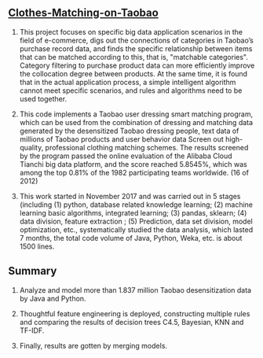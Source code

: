 ## [Clothes-Matching-on-Taobao](https://tianchi.aliyun.com/competition/entrance/231575/introduction "Tianchi")
1. This project focuses on specific big data application scenarios in the field of e-commerce, digs out the connections of categories in Taobao’s purchase record data, and finds the specific relationship between items that can be matched according to this, that is, "matchable categories". Category filtering to purchase product data can more efficiently improve the collocation degree between products. At the same time, it is found that in the actual application process, a simple intelligent algorithm cannot meet specific scenarios, and rules and algorithms need to be used together.

2. This code implements a Taobao user dressing smart matching program, which can be used from the combination of dressing and matching data generated by the desensitized Taobao dressing people, text data of millions of Taobao products and user behavior data Screen out high-quality, professional clothing matching schemes. The results screened by the program passed the online evaluation of the Alibaba Cloud Tianchi big data platform, and the score reached 5.8545%, which was among the top 0.81% of the 1982 participating teams worldwide. (16 of 2012)

3. This work started in November 2017 and was carried out in 5 stages (including (1) python, database related knowledge learning; (2) machine learning basic algorithms, integrated learning; (3) pandas, sklearn; (4) data division, feature extraction ; (5) Prediction, data set division, model optimization, etc., systematically studied the data analysis, which lasted 7 months, the total code volume of Java, Python, Weka, etc. is about 1500 lines.

## Summary
1. Analyze and model more than 1.837 million Taobao desensitization data by Java and Python. 

2. Thoughtful feature engineering is deployed, constructing multiple rules and comparing the results of decision trees C4.5, Bayesian, KNN and TF-IDF. 

3. Finally, results are gotten by merging models.
